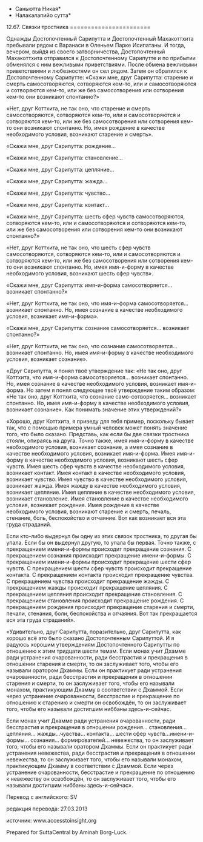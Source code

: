 * Саньютта Никая*
* Налакалапийо сутта*

12\.67\. Связки тростника
\=\=\=\=\=\=\=\=\=\=\=\=\=\=\=\=\=\=\=\=\=\=\=

Однажды Достопочтенный Сарипутта и Достопочтенный Махакоттхита пребывали рядом с Варанаси в Оленьем Парке Исипатаны\. И тогда, вечером, выйдя из своего затворничества, Достопочтенный Махакоттхита отправился к Достопочтенному Сарипутте и по прибытии обменялся с ним вежливыми приветствиями\. После обмена вежливыми приветствиями и любезностями он сел рядом\. Затем он обратился к Достопочтенному Сарипутте: «Скажи мне, друг Сарипутта: старение и смерть самосотворяются, сотворяются кем\-то, или и самосотворяются и сотворяются кем\-то, или же без самосотворения или сотворения кем\-то они возникают спонтанно?»

«Нет, друг Коттхита, не так оно, что старение и смерть самосотворяются, сотворяются кем\-то, или и самосотворяются и сотворяются кем\-то, или же без самосотворения или сотворения кем\-то они возникают спонтанно\. Но, имея рождение в качестве необходимого условия, возникают старение и смерть»\.

«Скажи мне, друг Сарипутта: рождение…

«Скажи мне, друг Сарипутта: становление…

«Скажи мне, друг Сарипутта: цепляние…

«Скажи мне, друг Сарипутта: жажда…

«Скажи мне, друг Сарипутта: чувство…

«Скажи мне, друг Сарипутта: контакт…

«Скажи мне, друг Сарипутта: шесть сфер чувств самосотворяются, сотворяются кем\-то, или и самосотворяются и сотворяются кем\-то, или же без самосотворения или сотворения кем\-то они возникают спонтанно?»

«Нет, друг Коттхита, не так оно, что шесть сфер чувств самосотворяются, сотворяются кем\-то, или и самосотворяются и сотворяются кем\-то, или же без самосотворения или сотворения кем\-то они возникают спонтанно\. Но, имея имя\-и\-форму в качестве необходимого условия, возникают шесть сфер чувств»\.

«Скажи мне, друг Сарипутта: имя\-и\-форма самосотворяется… возникает спонтанно?»

«Нет, друг Коттхита, не так оно, что имя\-и\-форма самосотворяется… возникает спонтанно\. Но, имея сознание в качестве необходимого условия, возникает имя\-и\-форма»\.

«Скажи мне, друг Сарипутта: сознание самосотворяется… возникает спонтанно?»

«Нет, друг Коттхита, не так оно, что сознание самосотворяется… возникает спонтанно\. Но, имея имя\-и\-форму в качестве необходимого условия, возникает сознание»\.

«Друг Сарипутта, я понял твоё утверждение так: «Не так оно, друг Коттхита, что имя\-и\-форма самосотворяется… возникает спонтанно\. Но, имея сознание в качестве необходимого условия, возникает имя\-и\-форма\. Но затем я понял следующее твоё утверждение таким образом: «Не так оно, друг Коттхита, что сознание само\-cотворяется… возникает спонтанно\. Но, имея имя\-и\-форму в качестве необходимого условия, возникает сознание»\. Как понимать значение этих утверждений?»

«Хорошо, друг Коттхита, я приведу для тебя пример, поскольку бывает так, что с помощью примера умный человек может понять значение того, что было сказано\. Представь, как если бы две связки тростника стояли, опираясь на друга\. Точно также, имея имя\-и\-форму в качестве необходимого условия, возникает сознание, а имея сознание в качестве необходимого условия, возникает имя\-и\-форма\. Имея имя\-и\-форму в качестве необходимого условия, возникают шесть сфер чувств\. Имея шесть сфер чувств в качестве необходимого условия, возникает контакт\. Имея контакт в качестве необходимого условия, возникает чувство\. Имея чувство в качестве необходимого условия, возникает жажда\. Имея жажду в качестве необходимого условия, возникает цепляние\. Имея цепляние в качестве необходимого условия, возникает становление\. Имея становление в качестве необходимого условия, возникает рождение\. Имея рождение в качестве необходимого условия, возникают старение и смерть, печаль, стенание, боль, беспокойство и отчаяние\. Вот как возникает вся эта груда страданий\.

Если кто\-либо выдернул бы одну из этих связок тростника, то другая бы упала\. Если бы он выдернул другую, то упала бы первая\. Точно также, с прекращением имени\-и\-формы происходит прекращение сознания\. С прекращением сознания происходит прекращение имени\-и\-формы\. С прекращением имени\-и\-формы происходит прекращение шести сфер чувств\. С прекращением шести сфер чувств происходит прекращение контакта\. С прекращением контакта происходит прекращение чувства\. С прекращением чувства происходит прекращение жажды\. С прекращением жажды происходит прекращение цепляния\. С прекращением цепляния происходит прекращение становления\. С прекращением становления происходит прекращение рождения\. С прекращением рождения происходит прекращение старения и смерти, печали, стенания, боли, беспокойства и отчаяния\. Вот так прекращается вся эта груда страданий»\.

«Удивительно, друг Сарипутта, поразительно, друг Сарипутта, как хорошо всё это было сказано Достопочтенным Сарипуттой\. И я радуюсь хорошим утверждениям Достопочтенного Сарипутты по отношению к этим тридцати шести темам\. Если монах учит Дхамме ради устранения очарованности, ради бесстрастия и прекращения в отношении старения и смерти, то он заслуживает того, чтобы его называли оратором Дхаммы\. Если он практикует ради устранения очарованности, ради бесстрастия и прекращения в отношении старения и смерти, то он заслуживает того, чтобы его называли монахом, практикующим Дхамму в соответствии с Дхаммой\. Если через устранение очарованности, бесстрастие и прекращение по отношению к старению и смерти он освобождён, то он заслуживает того, чтобы его называли достигшим ниббаны здесь\-и\-сейчас\.

Если монах учит Дхамме ради устранения очарованности, ради бесстрастия и прекращения в отношении рождения… становления… цепляния… жажды…чувства… контакта… шести сфер чувств…имени\-и\-формы… сознания… формирователей… невежества, то он заслуживает того, чтобы его называли оратором Дхаммы\. Если он практикует ради устранения невежества, ради бесстрастия и прекращения в отношении невежества, то он заслуживает того, чтобы его называли монахом, практикующим Дхамму в соответствии с Дхаммой\. Если через устранение очарованности, бесстрастие и прекращение по отношению к невежеству он освобождён, то он заслуживает того, чтобы его называли достигшим ниббаны здесь\-и\-сейчас»\.

Перевод с английского: SV

редакция перевода: 27\.03\.2013

источник: www\.accesstoinsight\.org

Prepared for SuttaCentral by Aminah Borg\-Luck\.